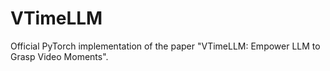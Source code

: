 # VTimeLLM
Official PyTorch implementation of the paper "VTimeLLM: Empower LLM to Grasp Video Moments".
